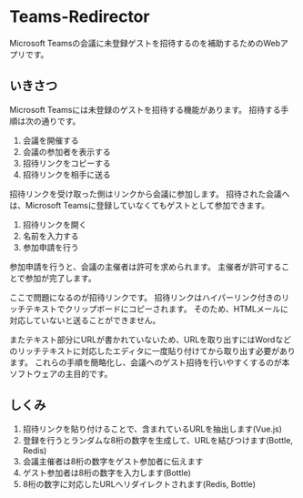 # Teams-Redirector

Microsoft Teamsの会議に未登録ゲストを招待するのを補助するためのWebアプリです。

## いきさつ

Microsoft Teamsには未登録のゲストを招待する機能があります。
招待する手順は次の通りです。

1. 会議を開催する
1. 会議の参加者を表示する
1. 招待リンクをコピーする
1. 招待リンクを相手に送る

招待リンクを受け取った側はリンクから会議に参加します。
招待された会議へは、Microsoft Teamsに登録していなくてもゲストとして参加できます。

1. 招待リンクを開く
1. 名前を入力する
1. 参加申請を行う

参加申請を行うと、会議の主催者は許可を求められます。
主催者が許可することで参加が完了します。

ここで問題になるのが招待リンクです。
招待リンクはハイパーリンク付きのリッチテキストでクリップボードにコピーされます。
そのため、HTMLメールに対応していないと送ることができません。

またテキスト部分にURLが書かれていないため、URLを取り出すにはWordなどのリッチテキストに対応したエディタに一度貼り付けてから取り出す必要があります。
これらの手順を簡略化し、会議へのゲスト招待を行いやすくするのが本ソフトウェアの主目的です。

## しくみ

1. 招待リンクを貼り付けることで、含まれているURLを抽出します(Vue.js)
1. 登録を行うとランダムな8桁の数字を生成して、URLを結びつけます(Bottle, Redis)
1. 会議主催者は8桁の数字をゲスト参加者に伝えます
1. ゲスト参加者は8桁の数字を入力します(Bottle)
1. 8桁の数字に対応したURLへリダイレクトされます(Redis, Bottle)
